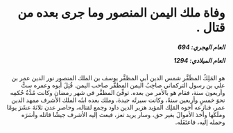 <h1 dir="rtl">وفاة ملك اليمن المنصور وما جرى بعده من قتال .</h1>

<h5 dir="rtl">العام الهجري:  694

العام الميلادي: 1294

</h5>

<p dir="rtl">هو المَلِكُ المظَفَّر شمس الدين أبي المظفَّر يوسف بن الملك المنصور نور الدين عمر بن علي بن رسول التركماني صاحِبُ اليمن المظفَّر صاحب اليمن. قُتِلَ أبوه وعمره ستٌّ وأربعون سنة، فقام هو بالأمر من بعده. توفِّيَ المظفَّر في شهر رمضان وكانت مُدَّةُ حُكمِه نحوَ خمسٍ وأربعين سنةً، وكانت سيرتُه جيدة، وملك بعده ابنُه الملك الأشرف ممهد الدين عمر، فنازعه أخوه المَلِك المؤيد هزبر الدين داود وجمع لقتاله، وحاصر عدن ثلاثةَ عشَرَ يومًا وملَكَها وأخذ الأموالَ بغير حق، وسار يريد تعز، فبعث إليه الأشرف جيشًا قاتله وأسَرَه وحمله إليه، فاعتَقَله.</p></br>
